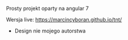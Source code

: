 Prosty projekt oparty na angular 7

Wersja live: https://marcincyboran.github.io/tnt/

* Design nie mojego autorstwa
